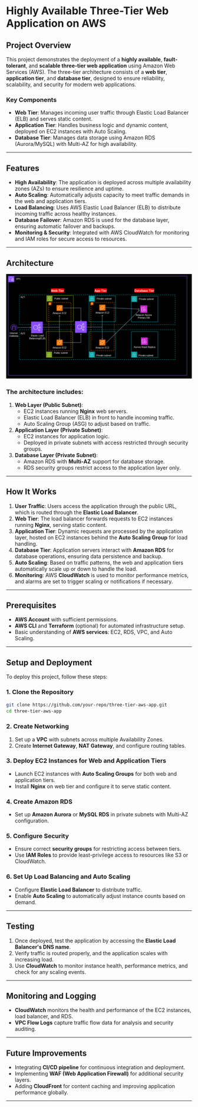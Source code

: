 
# Highly Available Three-Tier Web Application on AWS

## Project Overview

This project demonstrates the deployment of a **highly available**, **fault-tolerant**, and **scalable three-tier web application** using Amazon Web Services (AWS). The three-tier architecture consists of a **web tier**, **application tier**, and **database tier**, designed to ensure reliability, scalability, and security for modern web applications.

### Key Components
- **Web Tier**: Manages incoming user traffic through Elastic Load Balancer (ELB) and serves static content.
- **Application Tier**: Handles business logic and dynamic content, deployed on EC2 instances with Auto Scaling.
- **Database Tier**: Manages data storage using Amazon RDS (Aurora/MySQL) with Multi-AZ for high availability.

---

## Features

- **High Availability**: The application is deployed across multiple availability zones (AZs) to ensure resilience and uptime.
- **Auto Scaling**: Automatically adjusts capacity to meet traffic demands in the web and application tiers.
- **Load Balancing**: Uses AWS Elastic Load Balancer (ELB) to distribute incoming traffic across healthy instances.
- **Database Failover**: Amazon RDS is used for the database layer, ensuring automatic failover and backups.
- **Monitoring & Security**: Integrated with AWS CloudWatch for monitoring and IAM roles for secure access to resources.

---

## Architecture

![](https://github.com/Kishor-Bibin/Highly-Available-Three-Tier-Web-Application-on-AWS-/blob/649c035a890dced071a27c6e18f76627699c541c/Images/Three-tier-Architecture%20Diagram.png)
### The architecture includes:
1. **Web Layer (Public Subnet)**:
   - EC2 instances running **Nginx** web servers.
   - Elastic Load Balancer (ELB) in front to handle incoming traffic.
   - Auto Scaling Group (ASG) to adjust based on traffic.
2. **Application Layer (Private Subnet)**:
   - EC2 instances for application logic.
   - Deployed in private subnets with access restricted through security groups.
3. **Database Layer (Private Subnet)**:
   - Amazon RDS with **Multi-AZ** support for database storage.
   - RDS security groups restrict access to the application layer only.

---

## How It Works

1. **User Traffic**: Users access the application through the public URL, which is routed through the **Elastic Load Balancer**.
2. **Web Tier**: The load balancer forwards requests to EC2 instances running **Nginx**, serving static content.
3. **Application Tier**: Dynamic requests are processed by the application layer, hosted on EC2 instances behind the **Auto Scaling Group** for load handling.
4. **Database Tier**: Application servers interact with **Amazon RDS** for database operations, ensuring data persistence and backup.
5. **Auto Scaling**: Based on traffic patterns, the web and application tiers automatically scale up or down to handle the load.
6. **Monitoring**: AWS **CloudWatch** is used to monitor performance metrics, and alarms are set to trigger scaling or notifications if necessary.

---

## Prerequisites

- **AWS Account** with sufficient permissions.
- **AWS CLI** and **Terraform** (optional) for automated infrastructure setup.
- Basic understanding of **AWS services**: EC2, RDS, VPC, and Auto Scaling.

---

## Setup and Deployment

To deploy this project, follow these steps:

### 1. Clone the Repository

```bash
git clone https://github.com/your-repo/three-tier-aws-app.git
cd three-tier-aws-app
```

### 2. Create Networking

1. Set up a **VPC** with subnets across multiple Availability Zones.
2. Create **Internet Gateway**, **NAT Gateway**, and configure routing tables.

### 3. Deploy EC2 Instances for Web and Application Tiers

- Launch EC2 instances with **Auto Scaling Groups** for both web and application tiers.
- Install **Nginx** on web tier and configure it to serve static content.

### 4. Create Amazon RDS

- Set up **Amazon Aurora** or **MySQL RDS** in private subnets with Multi-AZ configuration.

### 5. Configure Security

- Ensure correct **security groups** for restricting access between tiers.
- Use **IAM Roles** to provide least-privilege access to resources like S3 or CloudWatch.

### 6. Set Up Load Balancing and Auto Scaling

- Configure **Elastic Load Balancer** to distribute traffic.
- Enable **Auto Scaling** to automatically adjust instance counts based on demand.

---

## Testing

1. Once deployed, test the application by accessing the **Elastic Load Balancer's DNS name**.
2. Verify traffic is routed properly, and the application scales with increasing load.
3. Use **CloudWatch** to monitor instance health, performance metrics, and check for any scaling events.

---

## Monitoring and Logging

- **CloudWatch** monitors the health and performance of the EC2 instances, load balancer, and RDS.
- **VPC Flow Logs** capture traffic flow data for analysis and security auditing.

---

## Future Improvements

- Integrating **CI/CD pipeline** for continuous integration and deployment.
- Implementing **WAF (Web Application Firewall)** for additional security layers.
- Adding **CloudFront** for content caching and improving application performance globally.

---
